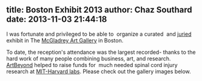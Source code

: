 title: Boston Exhibit 2013
author: Chaz Southard
date: 2013-11-03 21:44:18
---

I was fortunate and privileged to be able to  organize a curated  and [juried](http://www.sunnesavage.com/ "Sunne Savage") exhibit in The [McGladrey Art Gallery](http://www.sunnesavage.com/tag/mcgladrey-art-gallery/ "McGladrey Art Gallery") in Boston.  

To date, the reception's attendance was the largest recorded- thanks to the hard work of many people combining business, art, and research. [ArtBeyond](http://www.artbeyond.org "ArtBeyond") helped to raise funds for  much needed spinal cord injury research at [MIT-Harvard labs](http://www.travisroyfoundation.org/research/researchers/we-are-pleased-to-introduce-dr-zhigang-he "Dr. He"). Please check out the gallery images below.
